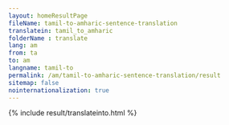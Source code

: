 ```yaml
---
layout: homeResultPage
fileName: tamil-to-amharic-sentence-translation
translatein: tamil_to_amharic
folderName : translate
lang: am
from: ta
to: am
langname: tamil-to
permalink: /am/tamil-to-amharic-sentence-translation/result
sitemap: false
nointernationalization: true
---
```

{% include result/translateinto.html %}

<script src="/js/result/translation.js" data-foldername="{{page.folderName}}" data-lang="{{page.lang}}"></script>
